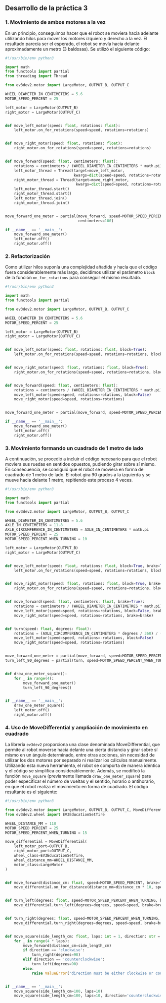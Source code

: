## Desarrollo de la práctica 3

### 1. Movimiento de ambos motores a la vez

En un principio, conseguimos hacer que el robot se moviera hacia adelante
utilizando hilos para mover los motores
izquiero y derecho a la vez. El resultado parecía ser el esperado, el robot
se movía hacia delante aproximadamente un metro (3 baldosas). Se utilizó el
siguiente código:

```python
#!/usr/bin/env python3

import math
from functools import partial
from threading import Thread

from ev3dev2.motor import LargeMotor, OUTPUT_B, OUTPUT_C

WHEEL_DIAMETER_IN_CENTIMETERS = 5.6
MOTOR_SPEED_PERCENT = 25

left_motor = LargeMotor(OUTPUT_B)
right_motor = LargeMotor(OUTPUT_C)


def move_left_motor(speed: float, rotations: float):
    left_motor.on_for_rotations(speed=speed, rotations=rotations)


def move_right_motor(speed: float, rotations: float):
    right_motor.on_for_rotations(speed=speed, rotations=rotations)


def move_forward(speed: float, centimeters: float):
    rotations = centimeters / (WHEEL_DIAMETER_IN_CENTIMETERS * math.pi)
    left_motor_thread = Thread(target=move_left_motor,
                               kwargs=dict(speed=speed, rotations=rotations))
    right_motor_thread = Thread(target=move_right_motor,
                                kwargs=dict(speed=speed, rotations=rotations))
    left_motor_thread.start()
    right_motor_thread.start()
    left_motor_thread.join()
    right_motor_thread.join()


move_forward_one_meter = partial(move_forward, speed=MOTOR_SPEED_PERCENT,
                                 centimeters=100)

if __name__ == '__main__':
    move_forward_one_meter()
    left_motor.off()
    right_motor.off()

```

### 2. Refactorización 

Como utilizar hilos suponía una complejidad añadida y hacía que el código fuera considerablemente
más largo, decidimos utilizar el parámetro `block` de la función `on_for_rotations` para conseguir
el mismo resultado.

```python
#!/usr/bin/env python3

import math
from functools import partial

from ev3dev2.motor import LargeMotor, OUTPUT_B, OUTPUT_C

WHEEL_DIAMETER_IN_CENTIMETERS = 5.6
MOTOR_SPEED_PERCENT = 25

left_motor = LargeMotor(OUTPUT_B)
right_motor = LargeMotor(OUTPUT_C)


def move_left_motor(speed: float, rotations: float, block=True):
    left_motor.on_for_rotations(speed=speed, rotations=rotations, block=block)


def move_right_motor(speed: float, rotations: float, block=True):
    right_motor.on_for_rotations(speed=speed, rotations=rotations, block=block)


def move_forward(speed: float, centimeters: float):
    rotations = centimeters / (WHEEL_DIAMETER_IN_CENTIMETERS * math.pi)
    move_left_motor(speed=speed, rotations=rotations, block=False)
    move_right_motor(speed=speed, rotations=rotations)


move_forward_one_meter = partial(move_forward, speed=MOTOR_SPEED_PERCENT, centimeters=100)

if __name__ == '__main__':
    move_forward_one_meter()
    left_motor.off()
    right_motor.off()

```

### 3. Movimiento formando un cuadrado de 1 metro de lado

A continuación, se procedió a incluir el código necesario para que el robot moviera sus ruedas 
en sentidos opuestos, pudiendo girar sobre sí mismo. En consecuencia, se consiguió que el robot
se moviera en forma de cuadrado de 1 metro de lado. El robot gira 90 grados a la izquierda y se mueve
hacia delante 1 metro, repitiendo este proceso 4 veces. 

```python
#!/usr/bin/env python3

import math
from functools import partial

from ev3dev2.motor import LargeMotor, OUTPUT_B, OUTPUT_C

WHEEL_DIAMETER_IN_CENTIMETRES = 5.6
AXLE_IN_CENTIMETERS = 11.8
AXLE_CIRCUMFERENCE_IN_CENTIMETERS = AXLE_IN_CENTIMETERS * math.pi
MOTOR_SPEED_PERCENT = 25
MOTOR_SPEED_PERCENT_WHEN_TURNING = 10

left_motor = LargeMotor(OUTPUT_B)
right_motor = LargeMotor(OUTPUT_C)


def move_left_motor(speed: float, rotations: float, block=True, brake=True):
    left_motor.on_for_rotations(speed=speed, rotations=rotations, block=block, brake=brake)


def move_right_motor(speed: float, rotations: float, block=True, brake=True):
    right_motor.on_for_rotations(speed=speed, rotations=rotations, block=block, brake=brake)


def move_forward(speed: float, centimeters: float, brake=True):
    rotations = centimeters / (WHEEL_DIAMETER_IN_CENTIMETRES * math.pi)
    move_left_motor(speed=speed, rotations=rotations, block=False, brake=brake)
    move_right_motor(speed=speed, rotations=rotations, brake=brake)


def turn(speed: float, degrees: float):
    rotations = (AXLE_CIRCUMFERENCE_IN_CENTIMETERS * degrees / 360) / (WHEEL_DIAMETER_IN_CENTIMETRES * math.pi)
    move_left_motor(speed=speed, rotations=-rotations, block=False)
    move_right_motor(speed=speed, rotations=rotations)


move_forward_one_meter = partial(move_forward, speed=MOTOR_SPEED_PERCENT, centimeters=100)
turn_left_90_degrees = partial(turn, speed=MOTOR_SPEED_PERCENT_WHEN_TURNING, degrees=90)


def draw_one_meter_square():
    for _ in range(4):
        move_forward_one_meter()
        turn_left_90_degrees()


if __name__ == '__main__':
    draw_one_meter_square()
    left_motor.off()
    right_motor.off()

```

### 4. Uso de MoveDifferential y ampliación de movimiento en cuadrado

La librería `ev3dev2` proporciona una clase denominada MoveDifferential, que permite al robot moverse hacia delante una cierta distancia y girar sobre sí mismo en un ángulo determinado, entre otras acciones, sin necesidad de utilizar los dos motores por separado ni realizar los cálculos manualmente. Utilizando esta nueva herramienta, el robot se comporta de manera idéntica y el código se simplifica considerablemente.
Además, se modificó la función `move_square` (previamente llamada `draw_one_meter_square`) para poder especificar el número de vueltas y el sentido, horario o antihorario, en que el robot realiza el movimiento en forma de cuadrado. El código resultante es el siguiente:

```python
#!/usr/bin/env python3

from ev3dev2.motor import LargeMotor, OUTPUT_B, OUTPUT_C, MoveDifferential
from ev3dev2.wheel import EV3EducationSetTire

WHEEL_DISTANCE_MM = 118
MOTOR_SPEED_PERCENT = 25
MOTOR_SPEED_PERCENT_WHEN_TURNING = 15

move_differential = MoveDifferential(
    left_motor_port=OUTPUT_B,
    right_motor_port=OUTPUT_C,
    wheel_class=EV3EducationSetTire,
    wheel_distance_mm=WHEEL_DISTANCE_MM,
    motor_class=LargeMotor
)


def move_forward(distance_cm: float, speed=MOTOR_SPEED_PERCENT, brake=True):
    move_differential.on_for_distance(distance_mm=distance_cm * 10, speed=speed, brake=brake)


def turn_left(degrees: float, speed=MOTOR_SPEED_PERCENT_WHEN_TURNING, brake=True):
    move_differential.turn_left(degrees=degrees, speed=speed, brake=brake)


def turn_right(degrees: float, speed=MOTOR_SPEED_PERCENT_WHEN_TURNING, brake=True):
    move_differential.turn_right(degrees=degrees, speed=speed, brake=brake)


def move_square(side_length_cm: float, laps: int = 1, direction: str = 'clockwise'):
    for _ in range(4 * laps):
        move_forward(distance_cm=side_length_cm)
        if direction == 'clockwise':
            turn_right(degrees=90)
        elif direction == 'counterclockwise':
            turn_left(degrees=90)
        else:
            raise ValueError('direction must be either clockwise or counterclockwise')


if __name__ == '__main__':
    move_square(side_length_cm=100, laps=10)
    move_square(side_length_cm=100, laps=10, direction='counterclockwise')

```


